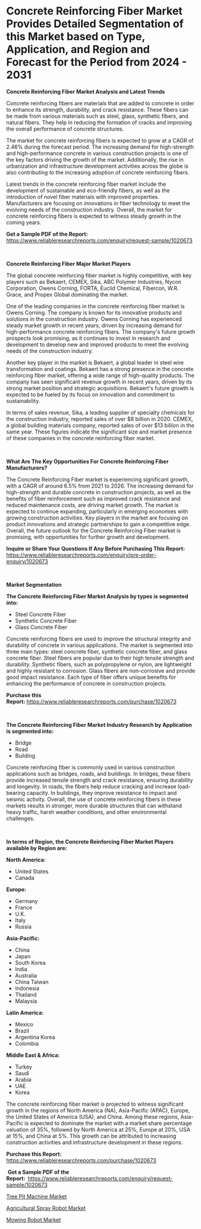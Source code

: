 <p><h1>Concrete Reinforcing Fiber Market Provides Detailed Segmentation of this Market based on Type, Application, and Region and Forecast for the Period from 2024 - 2031</h1></p><p><strong>Concrete Reinforcing Fiber Market Analysis and Latest Trends</strong></p>
<p><p>Concrete reinforcing fibers are materials that are added to concrete in order to enhance its strength, durability, and crack resistance. These fibers can be made from various materials such as steel, glass, synthetic fibers, and natural fibers. They help in reducing the formation of cracks and improving the overall performance of concrete structures.</p><p>The market for concrete reinforcing fibers is expected to grow at a CAGR of 2.46% during the forecast period. The increasing demand for high-strength and high-performance concrete in various construction projects is one of the key factors driving the growth of the market. Additionally, the rise in urbanization and infrastructure development activities across the globe is also contributing to the increasing adoption of concrete reinforcing fibers.</p><p>Latest trends in the concrete reinforcing fiber market include the development of sustainable and eco-friendly fibers, as well as the introduction of novel fiber materials with improved properties. Manufacturers are focusing on innovations in fiber technology to meet the evolving needs of the construction industry. Overall, the market for concrete reinforcing fibers is expected to witness steady growth in the coming years.</p></p>
<p><strong>Get a Sample PDF of the Report:&nbsp;</strong> <a href="https://www.reliableresearchreports.com/enquiry/request-sample/1020673">https://www.reliableresearchreports.com/enquiry/request-sample/1020673</a></p>
<p>&nbsp;</p>
<p><strong>Concrete Reinforcing Fiber Major Market Players</strong></p>
<p><p>The global concrete reinforcing fiber market is highly competitive, with key players such as Bekaert, CEMEX, Sika, ABC Polymer Industries, Nycon Corporation, Owens Corning, FORTA, Euclid Chemical, Fibercon, W.R. Grace, and Propex Global dominating the market.</p><p>One of the leading companies in the concrete reinforcing fiber market is Owens Corning. The company is known for its innovative products and solutions in the construction industry. Owens Corning has experienced steady market growth in recent years, driven by increasing demand for high-performance concrete reinforcing fibers. The company's future growth prospects look promising, as it continues to invest in research and development to develop new and improved products to meet the evolving needs of the construction industry.</p><p>Another key player in the market is Bekaert, a global leader in steel wire transformation and coatings. Bekaert has a strong presence in the concrete reinforcing fiber market, offering a wide range of high-quality products. The company has seen significant revenue growth in recent years, driven by its strong market position and strategic acquisitions. Bekaert's future growth is expected to be fueled by its focus on innovation and commitment to sustainability.</p><p>In terms of sales revenue, Sika, a leading supplier of specialty chemicals for the construction industry, reported sales of over $8 billion in 2020. CEMEX, a global building materials company, reported sales of over $13 billion in the same year. These figures indicate the significant size and market presence of these companies in the concrete reinforcing fiber market.</p></p>
<p>&nbsp;</p>
<p><strong>What Are The Key Opportunities For Concrete Reinforcing Fiber Manufacturers?</strong></p>
<p><p>The Concrete Reinforcing Fiber market is experiencing significant growth, with a CAGR of around 6.5% from 2021 to 2026. The increasing demand for high-strength and durable concrete in construction projects, as well as the benefits of fiber reinforcement such as improved crack resistance and reduced maintenance costs, are driving market growth. The market is expected to continue expanding, particularly in emerging economies with growing construction activities. Key players in the market are focusing on product innovations and strategic partnerships to gain a competitive edge. Overall, the future outlook for the Concrete Reinforcing Fiber market is promising, with opportunities for further growth and development.</p></p>
<p><strong>Inquire or Share Your Questions If Any Before Purchasing This Report:</strong> <a href="https://www.reliableresearchreports.com/enquiry/pre-order-enquiry/1020673">https://www.reliableresearchreports.com/enquiry/pre-order-enquiry/1020673</a></p>
<p>&nbsp;</p>
<p><strong>Market Segmentation</strong></p>
<p><strong>The Concrete Reinforcing Fiber Market Analysis by types is segmented into:</strong></p>
<p><ul><li>Steel Concrete Fiber</li><li>Synthetic Concrete Fiber</li><li>Glass Concrete Fiber</li></ul></p>
<p><p>Concrete reinforcing fibers are used to improve the structural integrity and durability of concrete in various applications. The market is segmented into three main types: steel concrete fiber, synthetic concrete fiber, and glass concrete fiber. Steel fibers are popular due to their high tensile strength and durability. Synthetic fibers, such as polypropylene or nylon, are lightweight and highly resistant to corrosion. Glass fibers are non-corrosive and provide good impact resistance. Each type of fiber offers unique benefits for enhancing the performance of concrete in construction projects.</p></p>
<p><strong>Purchase this Report:&nbsp;</strong><a href="https://www.reliableresearchreports.com/purchase/1020673">https://www.reliableresearchreports.com/purchase/1020673</a></p>
<p>&nbsp;</p>
<p><strong>The Concrete Reinforcing Fiber Market Industry Research by Application is segmented into:</strong></p>
<p><ul><li>Bridge</li><li>Road</li><li>Building</li></ul></p>
<p><p>Concrete reinforcing fiber is commonly used in various construction applications such as bridges, roads, and buildings. In bridges, these fibers provide increased tensile strength and crack resistance, ensuring durability and longevity. In roads, the fibers help reduce cracking and increase load-bearing capacity. In buildings, they improve resistance to impact and seismic activity. Overall, the use of concrete reinforcing fibers in these markets results in stronger, more durable structures that can withstand heavy traffic, harsh weather conditions, and other environmental challenges.</p></p>
<p>&nbsp;</p>
<p><strong>In terms of Region, the Concrete Reinforcing Fiber Market Players available by Region are:</strong></p>
<p>
    <p> <strong> North America: </strong>
        <ul>
            <li>United States</li>
            <li>Canada</li>
        </ul>
        </p> 
    <p> <strong> Europe: </strong>
        <ul>
            <li>Germany</li>
            <li>France</li>
            <li>U.K.</li>
            <li>Italy</li>
            <li>Russia</li>
        </ul>
        </p> 
    <p> <strong> Asia-Pacific: </strong>
        <ul>
            <li>China</li>
            <li>Japan</li>
            <li>South Korea</li>
            <li>India</li>
            <li>Australia</li>
            <li>China Taiwan</li>
            <li>Indonesia</li>
            <li>Thailand</li>
            <li>Malaysia</li>
        </ul>
        </p> 
    <p> <strong> Latin America: </strong>
        <ul>
            <li>Mexico</li>
            <li>Brazil</li>
            <li>Argentina Korea</li>
            <li>Colombia</li>
        </ul>
        </p> 
    <p> <strong> Middle East & Africa: </strong>
        <ul>
            <li>Turkey</li>
            <li>Saudi</li>
            <li>Arabia</li>
            <li>UAE</li>
            <li>Korea</li>
        </ul>
    </p>
    </p>
<p><p>The concrete reinforcing fiber market is projected to witness significant growth in the regions of North America (NA), Asia-Pacific (APAC), Europe, the United States of America (USA), and China. Among these regions, Asia-Pacific is expected to dominate the market with a market share percentage valuation of 35%, followed by North America at 25%, Europe at 20%, USA at 15%, and China at 5%. This growth can be attributed to increasing construction activities and infrastructure development in these regions.</p></p>
<p><strong>Purchase this Report: </strong><a href="https://www.reliableresearchreports.com/purchase/1020673">https://www.reliableresearchreports.com/purchase/1020673</a></p>
<p>&nbsp;<strong>Get a Sample PDF of the Report:&nbsp;&nbsp;</strong><a href="https://www.reliableresearchreports.com/enquiry/request-sample/1020673">https://www.reliableresearchreports.com/enquiry/request-sample/1020673</a></p>
<p><strong></strong></p>
<p><p><a href="https://view.publitas.com/reportprime-1/global-tree-pit-machine-market-by-types-applications-and-major-players-with-regional-growth-rate-analysis-and-development-situation-from-2023-to-2030/">Tree Pit Machine Market</a></p><p><a href="https://view.publitas.com/reportprime-1/agricultural-spray-robot-market-size-and-examines-its-market-scope-with-a-primary-focus-on-growth-opportunities-and-forecasted-trends-spanning-from-2023-to-2030/">Agricultural Spray Robot Market</a></p><p><a href="https://view.publitas.com/reportprime-1/mowing-robot-market-size-evaluating-its-market-trends-growth-and-projections-2023-2030/">Mowing Robot Market</a></p></p>